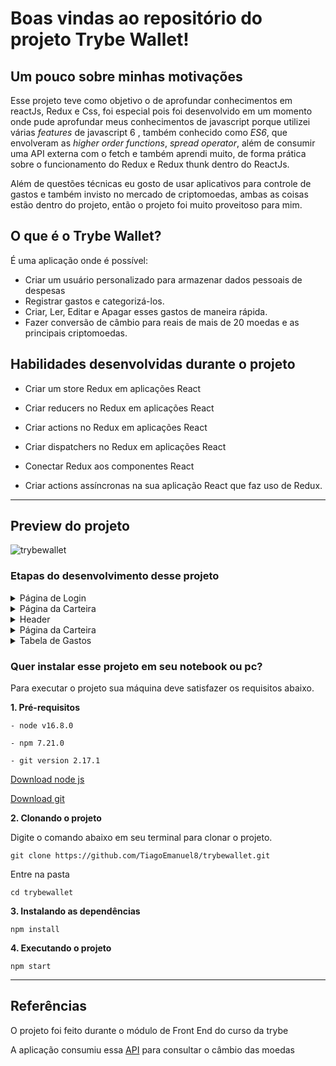 # Boas vindas ao repositório do projeto Trybe Wallet!

## Um pouco sobre minhas motivações

Esse projeto teve como objetivo o de aprofundar conhecimentos em reactJs, Redux e Css, foi especial pois foi desenvolvido em um momento onde pude aprofundar meus conhecimentos de javascript porque utilizei várias *features* de javascript 6 , também conhecido como *ES6*, que envolveram as *higher order functions*, *spread operator*, além de consumir uma API externa com o fetch e também aprendi muito, de forma prática sobre o funcionamento do Redux e Redux thunk dentro do ReactJs.

Além de questões técnicas eu gosto de usar aplicativos para controle de gastos e também invisto no mercado de criptomoedas, ambas as coisas estão dentro do projeto, então o projeto foi muito proveitoso para mim.

## O que é o Trybe Wallet?
É uma aplicação onde é possível:

- Criar um usuário personalizado para armazenar dados pessoais de despesas
 - Registrar gastos e categorizá-los.
 - Criar, Ler, Editar e Apagar esses gastos de maneira rápida.
 - Fazer conversão de câmbio para reais de mais de 20 moedas e as principais criptomoedas.
 
## Habilidades desenvolvidas durante o projeto

  * Criar um store Redux em aplicações React

  * Criar reducers no Redux em aplicações React

  * Criar actions no Redux em aplicações React

  * Criar dispatchers no Redux em aplicações React

  * Conectar Redux aos componentes React

  * Criar actions assíncronas na sua aplicação React que faz uso de Redux.

---
 
## Preview do projeto

![trybewallet](https://user-images.githubusercontent.com/72472530/139750451-9d798886-8577-4357-a6a6-f233d8ef8d08.gif)

### Etapas do desenvolvimento desse projeto


<details>
    <summary>Página de Login</summary>
    
Crie uma página para que a pessoa usuária se identifique, com email e senha. Esta página deve ser a página inicial de seu aplicativo.

**Requisito 1. Crie uma página inicial de login com os seguintes campos e características:**
  * A rota para esta página deve ser ‘/’.
  * Crie um botão com o texto ‘Entrar’.
  * Realize as seguintes verificações nos campos de email e senha, de modo que caso sejam falsas o botão fique desabilitado:
   * O email está no formato válido, como 'alguem@alguem.com'.
   * A senha possui 6 ou mais caracteres.
  * Salve o email no estado da aplicação, com a chave ***email***, assim que a pessoa usuária logar.
  * A rota deve ser mudada para '/carteira' após o clique no botão '**Entrar**'.
</details>

<details>
    <summary>Página da Carteira</summary>

Crie uma página para gerenciar a carteira de gastos em diversas moedas, e que traga a despesa total em uma moeda só. Esta página deve ser renderizada por um componente chamado ***Wallet***.


**Requisito 2. Crie uma página para sua carteira com as seguintes características:**

  * A rota para esta página deve ser `/carteira`
  * O componente deve se chamar Wallet e estar localizado na pasta `src/pages` no arquivo `Wallet.js`
</details>

<details>
    <summary>Header</summary>

**Requisito 3. Crie um header para a página de carteira contendo as seguintes características:**

  * Um elemento que exiba o email da pessoa usuária que fez login.
  * Um campo com a despesa total gerada pela lista de gastos.
  * Inicialmente esse campo deve exibir o valor `0`
  * Um campo que mostre qual câmbio está sendo utilizado, que será neste caso será 'BRL'.
 </details>

<details>
    <summary>Página da Carteira</summary>
    ### Formulário de adição de Despesa

**Requisito 4. Desenvolva um formulário para adicionar uma despesa contendo as seguintes características:**

  * Um campo para adicionar valor da despesa.
  * Um campo para adicionar a descrição da despesa.
  * Um campo para adicionar em qual moeda será registrada a despesa.
   * Este campo deve ser um dropdown. a pessoa usuária deve poder escolher entre os campos: 'USD', 'CAD', 'EUR', 'GBP', 'ARS', 'BTC', 'LTC', 'JPY', 'CHF', 'AUD', 'CNY', 'ILS', 'ETH' e 'XRP'.
    * Os valores do campo de moedas devem ser puxados através da requisição à API.
     * O endpoint utilizado deve ser: https://economia.awesomeapi.com.br/json/all .
    * Remova das informações trazidas pela API a opção 'USDT' (Dólar Turismo). 
	* Um campo para adicionar qual método de pagamento será utilizado.
    * Este campo deve ser um dropdown. A pessoa usuária deve poder escolher entre os campos: 'Dinheiro', 'Cartão de crédito' e 'Cartão de débito'.
  * Um campo para selecionar uma categoria (tag) para a despesa.
  * Este campo deve ser um dropdown. a pessoa usuária deve poder escolher entre os campos: 'Alimentação', 'Lazer', 'Trabalho', 'Transporte' e 'Saúde'.
  * Ao ser clicado, o botão deve fazer uma requisição à API para trazer o câmbio mais atualizado possível.
  * Um botão com o texto \'Adicionar despesa\' que salva as informações da despesa no estado global e atualiza a soma de despesas no header.
    * Desenvolva a funcionalidade do botão "Adicionar despesa" de modo que ao clicar no botão, as seguintes ações sejam executadas:
    * Os valores dos campos devem ser salvos no estado da aplicação, na chave ***expenses***, dentro de um array contendo todos gastos que serão adicionados:
      * O `id` da despesa **deve** ser um número sequencial, começando em 0. Ou seja: a primeira despesa terá id 0, a segunda terá id 1, a terceira id 2, e assim por diante.
</details>

<details>
    <summary> Tabela de Gastos</summary>
   **Requisito 5. Desenvolva uma tabela com os gastos contendo as seguintes características:**
  
  * A tabela deve possuir um cabeçalho **exatamente** com os campos Descrição, Tag, Método de pagamento, Valor, Moeda, Câmbio utilizado, Valor convertido, Moeda de conversão e Editar/Excluir
  * A tabela deve ser alimentada pelo estado da aplicação, que estará disponível na chave ***expenses*** que vem do reducer `wallet`.
    * O campo de Moeda e Moeda de Conversão deverão conter o nome da moeda. Portanto, ao invés de 'USD' ou 'EUR', deve conter "Dólar Comercial" e "Euro", respectivamente
    * Por padrão, o campo 'Moeda de conversão' exibirá 'Real'
    * Atenção também às casas decimais dos campos. Como são valores contábeis, eles devem apresentar duas casas após a vírgula. Arredonde sua resposta somente na hora de renderizar o resultado, e para os cálculos utilize sempre os valores vindos da API (utilize o campo `ask` que vem da API).
   
**Requisito 6. Crie um botão para deletar uma despesa da tabela contendo as seguintes características**:
  
   * Ao ser clicado, o botão deleta a linha da tabela, alterando o estado global.

**Requisito 7. Crie um botão para editar uma despesa da tabela contendo as seguintes características:**
  
  * Ao ser clicado, o botão habilita um formulário para editar a linha da tabela. Ao clicar em "Editar despesa" ela é atualizada, alterando o estado global.
    * O botão para submeter a despesa para edição deverá conter **exatamente** o texto "Editar despesa"
 </details>



### Quer instalar esse projeto em seu notebook ou pc?

Para executar o projeto sua máquina deve satisfazer os requisitos abaixo.

**1. Pré-requisitos**
```
- node v16.8.0

- npm 7.21.0

- git version 2.17.1
```

[Download node js](https://nodejs.org/en/)
 

[Download git](https://git-scm.com/book/en/v2/Getting-Started-Installing-Git)

  

**2. Clonando o projeto**

  

Digite o comando abaixo em seu terminal para clonar o projeto.
  

```
git clone https://github.com/TiagoEmanuel8/trybewallet.git
```

  

Entre na pasta

  

```
cd trybewallet
```

  

**3. Instalando as dependências**

  

```
npm install
```

  

**4. Executando o projeto**

  

```
npm start
```

---------




## Referências

O projeto foi feito durante o módulo de Front End do curso da trybe

A aplicação consumiu essa [API](https://economia.awesomeapi.com.br/json/all) para consultar o câmbio das moedas






